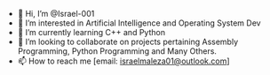 - 👋 Hi, I’m @Israel-001
- 👀 I’m interested in Artificial Intelligence and Operating System Dev
- 🌱 I’m currently learning C++ and Python
- 💞️ I’m looking to collaborate on projects pertaining Assembly Programming, Python Programming and Many Others.
- 📫 How to reach me [email: israelmaleza01@outlook.com]

<!---
Israel-001/Israel-001 is a ✨ special ✨ repository because its `README.md` (this file) appears on your GitHub profile.
You can click the Preview link to take a look at your changes.
--->
